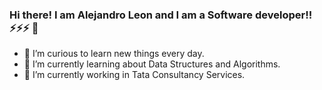 ### Hi there! I am Alejandro Leon and I am a Software developer!! ⚡️⚡️⚡️ 👋


- 💬 I’m curious to learn new things every day.
- 🌱 I’m currently learning about Data Structures and Algorithms.
- 🔭 I’m currently working in Tata Consultancy Services.

<!--
**dolmayan21/dolmayan21** is a ✨ _special_ ✨ repository because its `README.md` (this file) appears on your GitHub profile.

Here are some ideas to get you started:

- 🔭 I’m currently working on ...
- 🌱 I’m currently learning ...
- 👯 I’m looking to collaborate on ...
- 🤔 I’m looking for help with ...
- 💬 Ask me about ...
- 📫 How to reach me: ...
- 😄 Pronouns: ...
- ⚡ Fun fact: ...
-->

 
